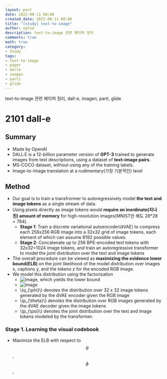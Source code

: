 ```yaml
---
layout: post
date: 2022-08-11 00:00
created_date: 2022-08-11 00:00
title: "[study] text-to-image"
author: oglee
description: text-to-image 관련 페이퍼 정리
comments: true
math: true
category:
- Study
tags:
- text-to-image
- paper
- dalle
- imagen
- parti
- glide
---
```


text-to-image 관련 페이퍼 정리, dall-e, imagen, parti, glide
<!--more-->

# 2101 dall-e
## Summary
- Made by OpenAI
- DALL·E is a 12-billion parameter version of **GPT-3** trained to generate images from text descriptions, using a dataset of **text–image pairs**.
- MS-COCO dataset, without using any of the training labels.
- Image-to-Image translation at a rudimentary(가장 기본적인) level

## Method
- Our goal is to train a transfrormer to autoregressively model **the text and image tokens** as a single stream of data.
- Using pixels directly as image tokens would **require an inordinate(지나친) amount of memory** for high-resolution images(MNIST만 해도 28*28 = 784).
  - **Stage 1**: Train a discrete variational autoencoder(dVAE) to compress each 256x256 RGB image into a 32x32 grid of image tokens, each element of which can assume 8192 possible values.
  - **Stage 2**: Concatenate up to 256 BPE-encoded text tokens with 32x32=1024 image tokens, and train an autoregressive transformer to model the joint distribution over the text and image tokens
- The overall procedure can be viewed as **maximizing the evidence lower bound(ELB)** on the joint likelihood of the model distribution over images x, captions y, and the tokens z for the encoded RGB image.
- We model this distribution using the factorization 
  - ![image](https://user-images.githubusercontent.com/18374514/184271768-5d36d26e-cef6-447d-9706-ce9f95b1c008.png), which yields the lower bound
  - ![image](https://user-images.githubusercontent.com/18374514/184271731-46aabb30-d3d1-4407-b5d9-87720ef4ebe5.png)
  - \\(q_{\phi}\\) denotes the distribution over 32 x 32 image tokens generated by the dVAE encoder given the RGB image
  - \\(p_{\theta}\\) denotes the distribution over RGB images generated by the dVAE decoder given the image tokens
  - \\(p_{\psi}\\) denotes the joint distribution over the text and image tokens modeled by the transformer.

### Stage 1. Learning the visual codebook
- Maximize the ELB with respect to $$\theta$$, $$\phi$$,
